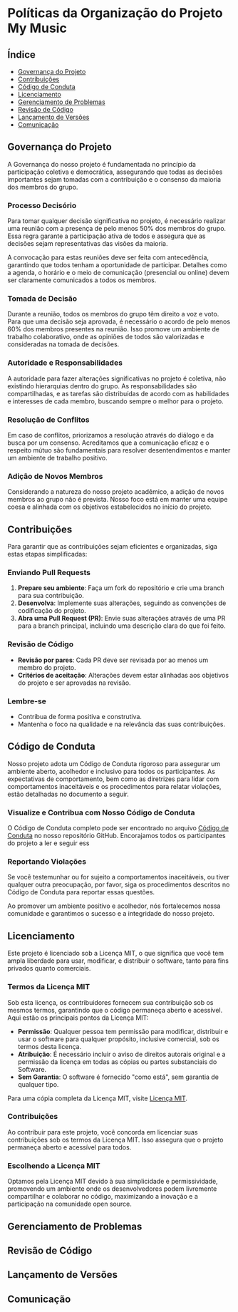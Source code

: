 # Políticas da Organização do Projeto My Music

## Índice

- [Governança do Projeto](#governança-do-projeto)
- [Contribuições](#contribuições)
- [Código de Conduta](#código-de-conduta)
- [Licenciamento](#licenciamento)
- [Gerenciamento de Problemas](#gerenciamento-de-problemas)
- [Revisão de Código](#revisão-de-código)
- [Lançamento de Versões](#lançamento-de-versões)
- [Comunicação](#comunicação)

## Governança do Projeto

A Governança do nosso projeto é fundamentada no princípio da participação coletiva e democrática, assegurando que todas as decisões importantes sejam tomadas com a contribuição e o consenso da maioria dos membros do grupo.

### Processo Decisório

Para tomar qualquer decisão significativa no projeto, é necessário realizar uma reunião com a presença de pelo menos 50% dos membros do grupo. Essa regra garante a participação ativa de todos e assegura que as decisões sejam representativas das visões da maioria.

A convocação para estas reuniões deve ser feita com antecedência, garantindo que todos tenham a oportunidade de participar. Detalhes como a agenda, o horário e o meio de comunicação (presencial ou online) devem ser claramente comunicados a todos os membros.

### Tomada de Decisão

Durante a reunião, todos os membros do grupo têm direito a voz e voto. Para que uma decisão seja aprovada, é necessário o acordo de pelo menos 60% dos membros presentes na reunião. Isso promove um ambiente de trabalho colaborativo, onde as opiniões de todos são valorizadas e consideradas na tomada de decisões.

### Autoridade e Responsabilidades

A autoridade para fazer alterações significativas no projeto é coletiva, não existindo hierarquias dentro do grupo. As responsabilidades são compartilhadas, e as tarefas são distribuídas de acordo com as habilidades e interesses de cada membro, buscando sempre o melhor para o projeto.

### Resolução de Conflitos

Em caso de conflitos, priorizamos a resolução através do diálogo e da busca por um consenso. Acreditamos que a comunicação eficaz e o respeito mútuo são fundamentais para resolver desentendimentos e manter um ambiente de trabalho positivo.

### Adição de Novos Membros

Considerando a natureza do nosso projeto acadêmico, a adição de novos membros ao grupo não é prevista. Nosso foco está em manter uma equipe coesa e alinhada com os objetivos estabelecidos no início do projeto.

## Contribuições

Para garantir que as contribuições sejam eficientes e organizadas, siga estas etapas simplificadas:

### Enviando Pull Requests

1. **Prepare seu ambiente**: Faça um fork do repositório e crie uma branch para sua contribuição.
2. **Desenvolva**: Implemente suas alterações, seguindo as convenções de codificação do projeto.
3. **Abra uma Pull Request (PR)**: Envie suas alterações através de uma PR para a branch principal, incluindo uma descrição clara do que foi feito.

### Revisão de Código

- **Revisão por pares**: Cada PR deve ser revisada por ao menos um membro do projeto.
- **Critérios de aceitação**: Alterações devem estar alinhadas aos objetivos do projeto e ser aprovadas na revisão.

### Lembre-se

- Contribua de forma positiva e construtiva.
- Mantenha o foco na qualidade e na relevância das suas contribuições.


## Código de Conduta

Nosso projeto adota um Código de Conduta rigoroso para assegurar um ambiente aberto, acolhedor e inclusivo para todos os participantes. As expectativas de comportamento, bem como as diretrizes para lidar com comportamentos inaceitáveis e os procedimentos para relatar violações, estão detalhadas no documento a seguir.

### Visualize e Contribua com Nosso Código de Conduta

O Código de Conduta completo pode ser encontrado no arquivo [Código de Conduta](https://github.com/UnBArqDsw2024-1/2024.1_G2_My_Music/blob/gh-pages/CODE_OF_CONDUCT.md) no nosso repositório GitHub. Encorajamos todos os participantes do projeto a ler e seguir ess

### Reportando Violações

Se você testemunhar ou for sujeito a comportamentos inaceitáveis, ou tiver qualquer outra preocupação, por favor, siga os procedimentos descritos no Código de Conduta para reportar essas questões.

Ao promover um ambiente positivo e acolhedor, nós fortalecemos nossa comunidade e garantimos o sucesso e a integridade do nosso projeto.

## Licenciamento

Este projeto é licenciado sob a Licença MIT, o que significa que você tem ampla liberdade para usar, modificar, e distribuir o software, tanto para fins privados quanto comerciais.

### Termos da Licença MIT

Sob esta licença, os contribuidores fornecem sua contribuição sob os mesmos termos, garantindo que o código permaneça aberto e acessível. Aqui estão os principais pontos da Licença MIT:

- **Permissão**: Qualquer pessoa tem permissão para modificar, distribuir e usar o software para qualquer propósito, inclusive comercial, sob os termos desta licença.
- **Atribuição**: É necessário incluir o aviso de direitos autorais original e a permissão da licença em todas as cópias ou partes substanciais do Software.
- **Sem Garantia**: O software é fornecido "como está", sem garantia de qualquer tipo.

Para uma cópia completa da Licença MIT, visite [Licença MIT](https://opensource.org/licenses/MIT).

### Contribuições

Ao contribuir para este projeto, você concorda em licenciar suas contribuições sob os termos da Licença MIT. Isso assegura que o projeto permaneça aberto e acessível para todos.

### Escolhendo a Licença MIT

Optamos pela Licença MIT devido à sua simplicidade e permissividade, promovendo um ambiente onde os desenvolvedores podem livremente compartilhar e colaborar no código, maximizando a inovação e a participação na comunidade open source.


## Gerenciamento de Problemas


## Revisão de Código


## Lançamento de Versões


## Comunicação
